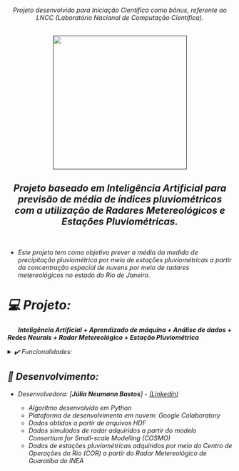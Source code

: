 <div align="center">
<i><h6>Projeto desenvolvido para Iniciação Científica como bônus, referente ao LNCC (Laboratório Nacianal de Computação Científica).
</div>
<a name="back-to-top">

<p align="center">
  <a href="">
    <img width="300px" src="" alt="">
   </a>
</p>

 <p>
    <h2 align="center">
 Projeto baseado em Inteligência Artificial para previsão de média de índices pluviométricos com a utilização de Radares Metereológicos e Estações Pluviométricas.
  </h2>
  </p> 
  </br>
  
  - Este projeto tem como objetivo prever a média da medida de precipitação pluviométrica por meio de estações pluviométricas a partir da concentração espacial de nuvens por meio de radares metereológicos no estado do Rio de Janeiro.
  
  # 💻 Projeto:
&nbsp;&nbsp;&nbsp;&nbsp;&nbsp;&nbsp;**Inteligência Artificial + Aprendizado de máquina + Análise de dados + Redes Neurais + Radar Metereológico + Estação Pluviométrica**


<details>
  <summary>✔️ Funcionalidades:</summary>
      <p align="justify">
      - Apresentação da região de interesse do projeto<br>
      - Análise de dados<br>
      - Trabalhando com formato de dados H5<br>
      - Pré-Processamento dos dados e suas estruturas<br>
      - Mapeamento do tensor a partir de um gerador<br>
      - Treinamento do modelo de ConvLSTM<br>
      - Visualização dos resultados de predição com a biblioteca matplotlib.pyplot<br>
  </details>
  
  ## 🌱 Desenvolvimento:
- Desenvolvedora: [**Júlia Neumann Bastos**] - [(*Linkedin*)](https://www.linkedin.com/in/júlia-neumann/)

  - Algoritmo desenvolvido em Python
  - Plataforma de desenvolvimento em nuvem: Google Colaboratory
  - Dados obtidos a partir de arquivos HDF
  - *Dados simulados de radar adquiridos a partir do modelo Consortium for Small-scale Modelling (COSMO)*
  - *Dados de estações pluviométricas adquiridos por meio do Centro de Operações do Rio (COR) a partir do Radar Metereológico de Guaratiba do INEA*
  
